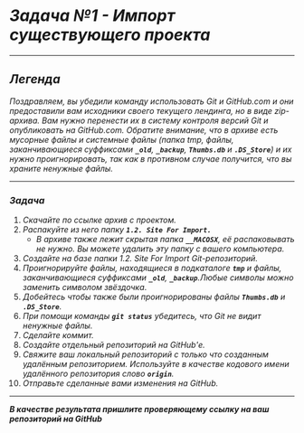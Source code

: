 # ***Задача №1 - Импорт существующего проекта***
---
## ***Легенда***

*Поздравляем, вы убедили команду использовать Git и GitHub.com и они предоставили вам исходники своего текущего лендинга, но в виде zip-архива. Вам нужно перенести их в систему контроля версий Git и опубликовать на GitHub.com. Обратите внимание, что в архиве есть мусорные файлы и системные файлы (папка tmp, файлы, заканчивающиеся суффиксами **`_old`**, **`_backup`**, **`Thumbs.db`** и **`.DS_Store`**) и их нужно проигнорировать, так как в противном случае получится, что вы храните ненужные файлы.*

---
### ***Задача***

1. *Скачайте по ссылке архив с проектом.*
2. *Распакуйте из него папку **`1.2. Site For Import.`***
   * *В архиве также лежит скрытая папка **`__MACOSX`**, её распаковывать не нужно. Вы можете удалить эту папку с вашего компьютера.*
3. *Создайте на базе папки 1.2. Site For Import Git-репозиторий.*
4. *Проигнорируйте файлы, находящиеся в подкаталоге **`tmp`** и файлы, заканчивающиеся суффиксами **`_old`**, **`_backup`**.Любые символы можно заменить символом звёздочка*.
5. *Добейтесь чтобы также были проигнорированы файлы **`Thumbs.db`** и **`.DS_Store`**.*
6. *При помощи команды **`git status`** убедитесь, что Git не видит ненужные файлы.*
7. *Сделайте коммит.*
8. *Создайте отдельный репозиторий на GitHub'е.*
9. *Свяжите ваш локальный репозиторий с только что созданным удалённым репозиторием. Используйте в качестве кодового имени удалённого репозитория слово **`origin`**.*
10. *Отправьте сделанные вами изменения на GitHub.*

---

***В качестве результата пришлите проверяющему ссылку на ваш репозиторий на GitHub***